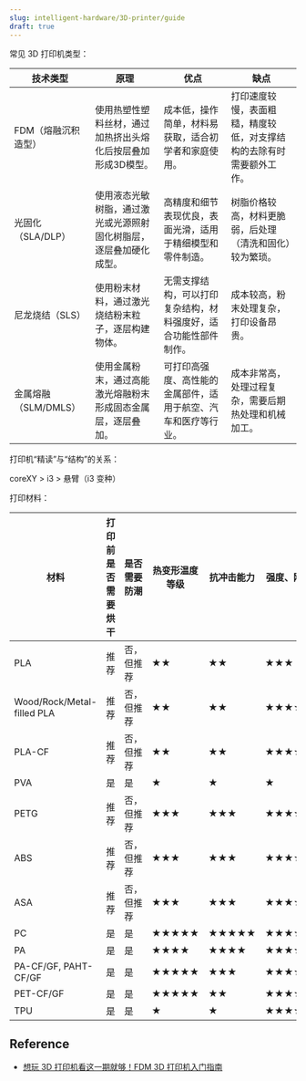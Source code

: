 ```yaml
---
slug: intelligent-hardware/3D-printer/guide
draft: true
---
```


常见 3D 打印机类型：

| 技术类型          | 原理                                                                 | 优点                                                                 | 缺点                                                                 |
|-------------------|----------------------------------------------------------------------|----------------------------------------------------------------------|----------------------------------------------------------------------|
| FDM（熔融沉积造型） | 使用热塑性塑料丝材，通过加热挤出头熔化后按层叠加形成3D模型。         | 成本低，操作简单，材料易获取，适合初学者和家庭使用。                | 打印速度较慢，表面粗糙，精度较低，对支撑结构的去除有时需要额外工作。 |
| 光固化（SLA/DLP）   | 使用液态光敏树脂，通过激光或光源照射固化树脂层，逐层叠加硬化成型。   | 高精度和细节表现优良，表面光滑，适用于精细模型和零件制造。           | 树脂价格较高，材料更脆弱，后处理（清洗和固化）较为繁琐。             |
| 尼龙烧结（SLS）     | 使用粉末材料，通过激光烧结粉末粒子，逐层构建物体。                   | 无需支撑结构，可以打印复杂结构，材料强度好，适合功能性部件制作。     | 成本较高，粉末处理复杂，打印设备昂贵。                               |
| 金属熔融（SLM/DMLS） | 使用金属粉末，通过高能激光熔融粉末形成固态金属层，逐层叠加。         | 可打印高强度、高性能的金属部件，适用于航空、汽车和医疗等行业。       | 成本非常高，处理过程复杂，需要后期热处理和机械加工。                 |

打印机“精读”与“结构”的关系：

coreXY > i3 > 悬臂（i3 变种）

打印材料：

| 材料                  | 打印前是否需要烘干 | 是否需要防潮   | 热变形温度等级 | 抗冲击能力 | 强度、刚度 |
|-----------------------|--------------------|----------------|----------------|------------|------------|
| PLA                   | 推荐               | 否，但推荐     | ★★             | ★★         | ★★★        |
| Wood/Rock/Metal-filled PLA | 推荐               | 否，但推荐     | ★★             | ★★         | ★★★★      |
| PLA-CF                | 推荐               | 否，但推荐     | ★★             | ★★         | ★★★★★     |
| PVA                   | 是                 | 是             | ★              | ★          | ★          |
| PETG                  | 推荐               | 否，但推荐     | ★★★            | ★★★        | ★★★★      |
| ABS                   | 推荐               | 否，但推荐     | ★★★            | ★★★        | ★★★★      |
| ASA                   | 推荐               | 否，但推荐     | ★★★            | ★★★        | ★★★★      |
| PC                    | 是                 | 是             | ★★★★★          | ★★★★★      | ★★★★★     |
| PA                    | 是                 | 是             | ★★★★           | ★★★★       | ★★★★★     |
| PA-CF/GF, PAHT-CF/GF  | 是                 | 是             | ★★★★★          | ★★★        | ★★★★★     |
| PET-CF/GF             | 是                 | 是             | ★★★★★          | ★★         | ★★★★★     |
| TPU                   | 是                 | 是             | ★              | ★          | ★★★★★     |


## Reference

- [想玩 3D 打印机看这一期就够！FDM 3D 打印机入门指南](https://www.bilibili.com/video/BV1xs421M77N)